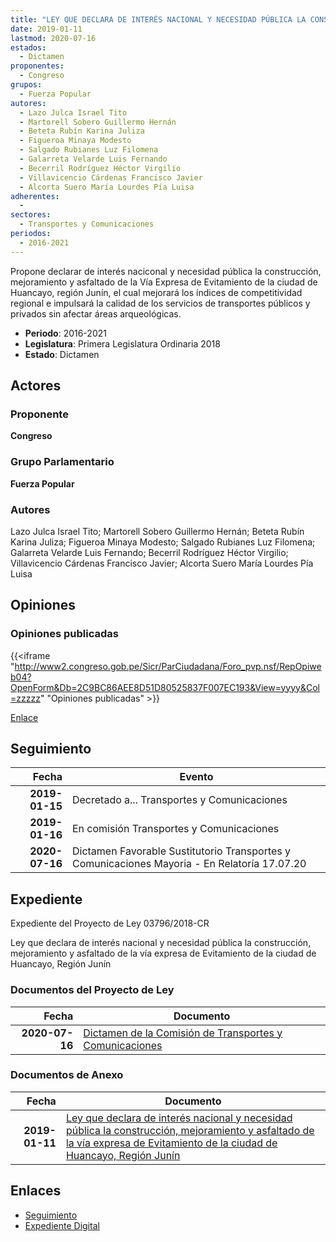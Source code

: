 ```yaml
---
title: "LEY QUE DECLARA DE INTERÉS NACIONAL Y NECESIDAD PÚBLICA LA CONSTRUCCIÓN, MEJORAMIENTO Y ASFALTADO DE LA VÍA EXPRESA DE EVITAMIENTO DE LA CIUDAD DE HUANCAYO, REGIÓN JUNÍN"
date: 2019-01-11
lastmod: 2020-07-16
estados: 
  - Dictamen
proponentes: 
  - Congreso
grupos: 
  - Fuerza Popular
autores: 
  - Lazo Julca Israel Tito
  - Martorell Sobero Guillermo Hernán
  - Beteta Rubín Karina Juliza
  - Figueroa Minaya Modesto
  - Salgado Rubianes Luz Filomena
  - Galarreta Velarde Luis Fernando
  - Becerril Rodríguez Héctor Virgilio
  - Villavicencio Cárdenas Francisco Javier
  - Alcorta Suero María Lourdes Pía Luisa
adherentes: 
  - 
sectores: 
  - Transportes y Comunicaciones
periodos: 
  - 2016-2021
---
```


Propone declarar de interés naciconal y necesidad pública la construcción, mejoramiento y asfaltado de la Vía Expresa de Evitamiento de la ciudad de Huancayo, región Junín, el cual mejorará los índices de competitividad regional e impulsará la calidad de los servicios de transportes públicos y privados sin afectar áreas arqueológicas.

- **Periodo**: 2016-2021
- **Legislatura**: Primera Legislatura Ordinaria 2018
- **Estado**: Dictamen

## Actores

### Proponente

**Congreso**

### Grupo Parlamentario

**Fuerza Popular**

### Autores

Lazo Julca Israel Tito; Martorell Sobero Guillermo Hernán; Beteta Rubín Karina Juliza; Figueroa Minaya Modesto; Salgado Rubianes Luz Filomena; Galarreta Velarde Luis Fernando; Becerril Rodríguez Héctor Virgilio; Villavicencio Cárdenas Francisco Javier; Alcorta Suero María Lourdes Pía Luisa


## Opiniones

### Opiniones publicadas

{{<iframe "http://www2.congreso.gob.pe/Sicr/ParCiudadana/Foro_pvp.nsf/RepOpiweb04?OpenForm&Db=2C9BC86AEE8D51D80525837F007EC193&View=yyyy&Col=zzzzz" "Opiniones publicadas" >}}

[Enlace](http://www2.congreso.gob.pe/Sicr/ParCiudadana/Foro_pvp.nsf/RepOpiweb04?OpenForm&Db=2C9BC86AEE8D51D80525837F007EC193&View=yyyy&Col=zzzzz)

## Seguimiento

| Fecha | Evento |
|------:|--------|
| **2019-01-15** | Decretado a... Transportes y Comunicaciones|
| **2019-01-16** | En comisión Transportes y Comunicaciones|
| **2020-07-16** | Dictamen Favorable Sustitutorio Transportes y Comunicaciones Mayoria - En Relatoría 17.07.20|


## Expediente

Expediente del Proyecto de Ley 03796/2018-CR

Ley que declara de interés nacional y necesidad pública la construcción, mejoramiento y asfaltado de la vía expresa de Evitamiento de la ciudad de Huancayo, Región Junín


### Documentos del Proyecto de Ley

| Fecha | Documento |
|------:|--------|
| **2020-07-16** | [Dictamen de la Comisión de Transportes y Comunicaciones](http://www.leyes.congreso.gob.pe/Documentos/2016_2021/Dictamenes/Proyectos_de_Ley/03796DC23MAY-20200716.pdf) |

### Documentos de Anexo

| Fecha | Documento |
|------:|--------|
| **2019-01-11** | [Ley que declara de interés nacional y necesidad pública la construcción, mejoramiento y asfaltado de la vía expresa de Evitamiento de la ciudad de Huancayo, Región Junín](http://www.leyes.congreso.gob.pe/Documentos/2016_2021/Proyectos_de_Ley_y_de_Resoluciones_Legislativas/PL0379620190111..pdf) |

## Enlaces 

- [Seguimiento](http://www2.congreso.gob.pehttp://www2.congreso.gob.pe/Sicr/TraDocEstProc/CLProLey2016.nsf/f7fff46988ca05b1052578e100829cc7/686c58c2988095f40525837f007dcb1f?OpenDocument)
- [Expediente Digital](http://www2.congreso.gob.pehttp://www2.congreso.gob.pe/Sicr/TraDocEstProc/CLProLey2016.nsf/f7fff46988ca05b1052578e100829cc7/686c58c2988095f40525837f007dcb1f?OpenDocument&Click=05257FB7005EB655.eb71d0cf91d8294e05256cdf006b5706/$Body/0.1C6C)
